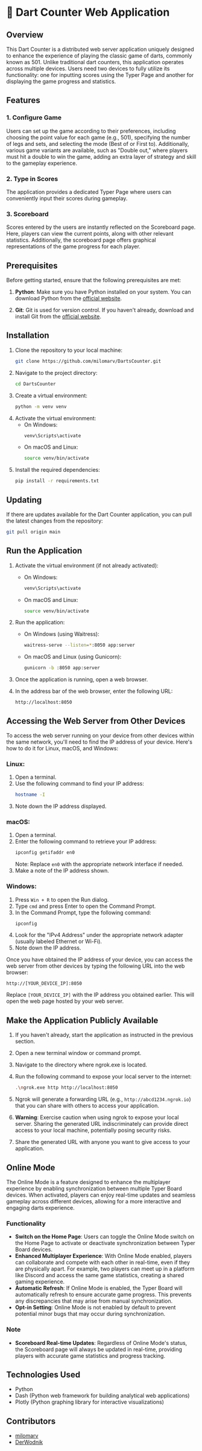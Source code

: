 # 🎯 Dart Counter Web Application

## Overview
This Dart Counter is a distributed web server application uniquely designed to enhance the experience of playing the classic game of darts, commonly known as 501. Unlike traditional dart counters, this application operates across multiple devices. Users need two devices to fully utilize its functionality: one for inputting scores using the Typer Page and another for displaying the game progress and statistics.

## Features

### 1. Configure Game
Users can set up the game according to their preferences, including choosing the point value for each game (e.g., 501), specifying the number of legs and sets, and selecting the mode (Best of or First to). Additionally, various game variants are available, such as "Double out," where players must hit a double to win the game, adding an extra layer of strategy and skill to the gameplay experience.

### 2. Type in Scores
The application provides a dedicated Typer Page where users can conveniently input their scores during gameplay.

### 3. Scoreboard
Scores entered by the users are instantly reflected on the Scoreboard page. Here, players can view the current points, along with other relevant statistics. Additionally, the scoreboard page offers graphical representations of the game progress for each player.

## Prerequisites

Before getting started, ensure that the following prerequisites are met:

1. **Python**: Make sure you have Python installed on your system. You can download Python from the [official website](https://www.python.org/downloads/).

2. **Git**: Git is used for version control. If you haven't already, download and install Git from the [official website](https://git-scm.com/downloads).

## Installation
1. Clone the repository to your local machine:
    ```bash
    git clone https://github.com/milomarv/DartsCounter.git
    ```
2. Navigate to the project directory:
    ```bash
    cd DartsCounter
    ```
3. Create a virtual environment:
    ```bash
    python -m venv venv
    ```
4. Activate the virtual environment:
    - On Windows:
        ```bash
        venv\Scripts\activate
        ```
    - On macOS and Linux:
        ```bash
        source venv/bin/activate
        ```
5. Install the required dependencies:
    ```bash
    pip install -r requirements.txt
    ```

## Updating
If there are updates available for the Dart Counter application, you can pull the latest changes from the repository:
```bash
git pull origin main
```

## Run the Application
1. Activate the virtual environment (if not already activated):
    - On Windows:
        ```bash
        venv\Scripts\activate
        ```
    - On macOS and Linux:
        ```bash
        source venv/bin/activate
        ```

2. Run the application:
    - On Windows (using Waitress):
        ```bash
        waitress-serve --listen=*:8050 app:server
        ```
    - On macOS and Linux (using Gunicorn):
        ```bash
        gunicorn -b :8050 app:server
        ```

3. Once the application is running, open a web browser.

4. In the address bar of the web browser, enter the following URL:
    ```
    http://localhost:8050
    ```

## Accessing the Web Server from Other Devices

To access the web server running on your device from other devices within the same network, you'll need to find the IP address of your device. Here's how to do it for Linux, macOS, and Windows:

### Linux:

1. Open a terminal.
2. Use the following command to find your IP address:
    ```bash
    hostname -I
    ```
3. Note down the IP address displayed.

### macOS:

1. Open a terminal.
2. Enter the following command to retrieve your IP address:
    ```bash
    ipconfig getifaddr en0
    ```
   Note: Replace `en0` with the appropriate network interface if needed.
3. Make a note of the IP address shown.

### Windows:

1. Press `Win + R` to open the Run dialog.
2. Type `cmd` and press Enter to open the Command Prompt.
3. In the Command Prompt, type the following command:
    ```cmd
    ipconfig
    ```
4. Look for the "IPv4 Address" under the appropriate network adapter (usually labeled Ethernet or Wi-Fi).
5. Note down the IP address.

Once you have obtained the IP address of your device, you can access the web server from other devices by typing the following URL into the web browser:

```
http://[YOUR_DEVICE_IP]:8050
```

Replace `[YOUR_DEVICE_IP]` with the IP address you obtained earlier. This will open the web page hosted by your web server.

## Make the Application Publicly Available

1. If you haven't already, start the application as instructed in the previous section.

2. Open a new terminal window or command prompt.

3. Navigate to the directory where ngrok.exe is located.

4. Run the following command to expose your local server to the internet:
    ```bash
    .\ngrok.exe http http://localhost:8050  
    ```

5. Ngrok will generate a forwarding URL (e.g., `http://abcd1234.ngrok.io`) that you can share with others to access your application.

6. **Warning**: Exercise caution when using ngrok to expose your local server. Sharing the generated URL indiscriminately can provide direct access to your local machine, potentially posing security risks.

7. Share the generated URL with anyone you want to give access to your application.
   
## Online Mode

The Online Mode is a feature designed to enhance the multiplayer experience by enabling synchronization between multiple Typer Board devices. When activated, players can enjoy real-time updates and seamless gameplay across different devices, allowing for a more interactive and engaging darts experience.

### Functionality
- **Switch on the Home Page**: Users can toggle the Online Mode switch on the Home Page to activate or deactivate synchronization between Typer Board devices. 
- **Enhanced Multiplayer Experience**: With Online Mode enabled, players can collaborate and compete with each other in real-time, even if they are physically apart. For example, two players can meet up in a platform like Discord and access the same game statistics, creating a shared gaming experience.
- **Automatic Refresh**: If Online Mode is enabled, the Typer Board will automatically refresh to ensure accurate game progress. This prevents any discrepancies that may arise from manual synchronization.
- **Opt-in Setting**: Online Mode is not enabled by default to prevent potential minor bugs that may occur during synchronization.

### Note
- **Scoreboard Real-time Updates**: Regardless of Online Mode's status, the Scoreboard page will always be updated in real-time, providing players with accurate game statistics and progress tracking.



## Technologies Used
- Python
- Dash (Python web framework for building analytical web applications)
- Plotly (Python graphing library for interactive visualizations)


## Contributors
- [milomarv](https://github.com/milomarv)
- [DerWodnik](https://github.com/DerWodnik)
